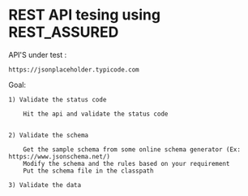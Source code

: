 # REST API tesing using REST_ASSURED 

API'S under test :


	https://jsonplaceholder.typicode.com


Goal:

    1) Validate the status code
    
        Hit the api and validate the status code
        
        
    2) Validate the schema
    
        Get the sample schema from some online schema generator (Ex: https://www.jsonschema.net/)
        Modify the schema and the rules based on your requirement
        Put the schema file in the classpath
        
    3) Validate the data
